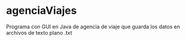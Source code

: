 # agenciaViajes

Programa con GUI en Java de agencia de viaje que guarda los datos en archivos de texto plano .txt
